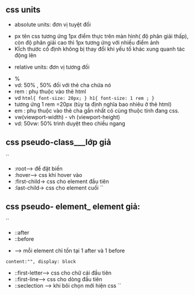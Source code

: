 ## css units
+ absolute units: đơn vị tuyệt đối
- px tên css tương ứng 1px điểm thực trên màn hình( độ phân giải thấp), còn độ phân giải cao thì 1px tương ứng với nhiều điểm ảnh 
- KÍch thước cố định không bị thay đổi khi yếu tố khác xung quanh tác động lên 
+ relative units: đơn vị tương đối
- %
- vd: 50% , 50% đối với thẻ cha chứa nó
- rem : phụ thuộc vào thẻ html 
- vd
        ` html{
            font-size: 20px;
        }
        h1{
            font-size: 1 rem ;
        }
        `
- tương ứng 1 rem =20px (tùy ta định nghĩa bao nhiêu ở thẻ html)
- em : phụ thuộc vào thẻ cha gần nhất có cùng thuộc tính đang css.
- vw(viewport-width) - vh (viewport-height)
- vd: 50vw: 50% trình duyệt theo chiều ngang

## css pseudo-class___lớp giả
``
- :root--> để đặt biến
- :hover--> css khi hover vào
- :first-child-> css cho element đầu tiên
- :last-child-> css cho element cuối
``
## css pseudo- element_ element giả:
``
- ::after
- ::before
+ --> mỗi element chỉ tồn tại 1 after và 1 before

``content:"",
display: block
``

- ::first-letter--> css cho chữ cái đầu tiên
- ::first-line--> css cho dòng đầu tiên
- ::seclection --> khi bôi chọn mới hiện css
``



